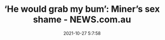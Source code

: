 ---
"title": "‘He would grab my bum’: Miner’s sex shame - NEWS.com.au"
"date": "2021-10-27 5:7:58"
"feed_name": "GOOGLENEWSMINING"
"feed_website": "https://news.google.com/search?q=mining%2Bincident&hl=en-US&gl=US&ceid=US:en"
"feed_rss": "https://news.google.com/rss/search?q=mining%2Bincident&hl=en-US&gl=US&ceid=US:en"
"link": "https://www.news.com.au/finance/business/mining/rio-tinto-iron-ore-boss-sickened-by-flood-of-sexual-assault-harassment-allegations-in-fifo-workforce/news-story/78917f0792ed82040d27bc2749bd5cdb"
"source": "{'href': 'https://www.news.com.au', 'title': 'NEWS.com.au'}"
"file": "_posts/2021-1-1-9db2bd169c0181bd29178a664751cbc87d899e73.md"
"accident": "0"
"drilling": "0"
"dead": "0"
"injured": "0"
"arrested": "0"
"place": "unknown place"
"where": "unknown site"
"causes": "unknown"
"place_uri": "unknown place"
---